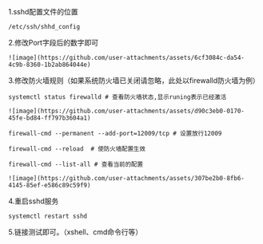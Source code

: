 1.sshd配置文件的位置 

    /etc/ssh/shhd_config

2.修改Port字段后的数字即可

    ![image](https://github.com/user-attachments/assets/6cf3084c-da54-4c9b-8360-1b2ab864044e)

3.修改防火墙规则（如果系统防火墙已关闭请忽略，此处以firewalld防火墙为例）

    systemctl status firewalld # 查看防火墙状态,显示runing表示已经激活

    ![image](https://github.com/user-attachments/assets/d90c3eb0-0170-45fe-bd84-ff797b3604a1)

    firewall-cmd --permanent --add-port=12009/tcp # 设置放行12009
    
    firewall-cmd --reload  # 使防火墙配置生效
    
    firewall-cmd --list-all # 查看当前的配置

    ![image](https://github.com/user-attachments/assets/307be2b0-8fb6-4145-85ef-e586c89c59f9)
    
4.重启sshd服务

    systemctl restart sshd

5.链接测试即可。（xshell、cmd命令行等）
